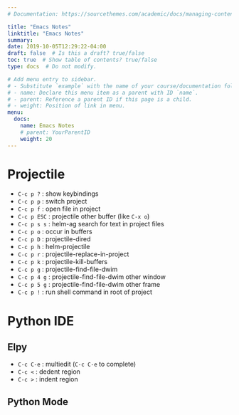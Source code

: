 ```yaml
---
# Documentation: https://sourcethemes.com/academic/docs/managing-content/

title: "Emacs Notes"
linktitle: "Emacs Notes"
summary:
date: 2019-10-05T12:29:22-04:00
draft: false  # Is this a draft? true/false
toc: true  # Show table of contents? true/false
type: docs  # Do not modify.

# Add menu entry to sidebar.
# - Substitute `example` with the name of your course/documentation folder.
# - name: Declare this menu item as a parent with ID `name`.
# - parent: Reference a parent ID if this page is a child.
# - weight: Position of link in menu.
menu:
  docs:
    name: Emacs Notes
    # parent: YourParentID
    weight: 20
---
```


# Projectile

- `C-c p ?` : show keybindings
- `C-c p p` : switch project
- `C-c p f` : open file in project
- `C-c p ESC` : projectile other buffer (like `C-x o`)
- `C-c p s s` : helm-ag search for text in project files
- `C-c p o` : occur in buffers
- `C-c p D` : projectile-dired
- `C-c p h` : helm-projectile
- `C-c p r` : projectile-replace-in-project
- `C-c p k` : projectile-kill-buffers
- `C-c p g` : projectile-find-file-dwim
- `C-c p 4 g` : projectile-find-file-dwim other window
- `C-c p 5 g` : projectile-find-file-dwim other frame
- `C-c p !` : run shell command in root of project

# Python IDE

## Elpy

- `C-c C-e` : multiedit (`C-c C-e` to complete)
- `C-c <` : dedent region
- `C-c >` : indent region

## Python Mode

